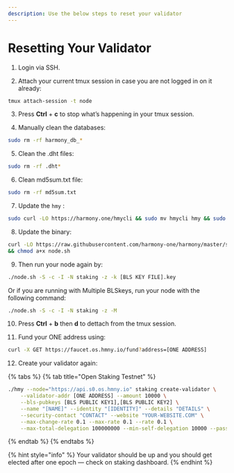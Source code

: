 ```yaml
---
description: Use the below steps to reset your validator
---
```


# Resetting Your Validator

1. Login via SSH.

2. Attach your current tmux session in case you are not logged in on it already:

```bash
tmux attach-session -t node
```

3. Press **Ctrl** + **c** to stop what’s happening in your tmux session.

4. Manually clean the databases:

```bash
sudo rm -rf harmony_db_*
```

5. Clean the .dht files:

```bash
sudo rm -rf .dht*
```

6. Clean md5sum.txt file:

```bash
sudo rm -rf md5sum.txt
```

7. Update the `hmy` :

```bash
sudo curl -LO https://harmony.one/hmycli && sudo mv hmycli hmy && sudo chmod +x hmy
```

8. Update the binary:

```bash
curl -LO https://raw.githubusercontent.com/harmony-one/harmony/master/scripts/node.sh \
&& chmod a+x node.sh
```

9. Then run your node again by:

```bash
./node.sh -S -c -I -N staking -z -k [BLS KEY FILE].key
```

Or if you are running with Multiple BLSkeys, run your node with the following command:

```bash
./node.sh -S -c -I -N staking -z -M
```

10. Press **Ctrl** + **b** then **d** to dettach from the tmux session.

11. Fund your ONE address using: 

```bash
curl -X GET https://faucet.os.hmny.io/fund?address=[ONE ADDRESS]
```

12. Create your validator again:

{% tabs %}
{% tab title="Open Staking Testnet" %}
```bash
./hmy --node="https://api.s0.os.hmny.io" staking create-validator \
    --validator-addr [ONE ADDRESS] --amount 10000 \
    --bls-pubkeys [BLS PUBLIC KEY1],[BLS PUBLIC KEY2] \
    --name "[NAME]" --identity "[IDENTITY]" --details "DETAILS" \
    --security-contact "CONTACT" --website "YOUR-WEBSITE.COM" \
    --max-change-rate 0.1 --max-rate 0.1 --rate 0.1 \
    --max-total-delegation 100000000 --min-self-delegation 10000 --passphrase

```
{% endtab %}
{% endtabs %}

{% hint style="info" %}
Your validator should be up and you should get elected after one epoch — check on staking dashboard.
{% endhint %}

